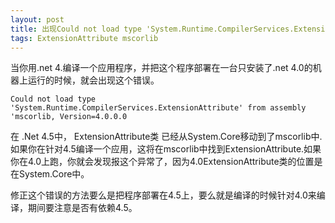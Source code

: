 ```yaml
---
layout: post
title: 出现Could not load type 'System.Runtime.CompilerServices.ExtensionAttribute' from assembly 'mscorlib, Version=4.0.0.0问题的原因。
tags: ExtensionAttribute mscorlib
---
```



当你用.net 4.编译一个应用程序，并把这个程序部署在一台只安装了.net 4.0的机器上运行的时候，就会出现这个错误。

	Could not load type 'System.Runtime.CompilerServices.ExtensionAttribute' from assembly 'mscorlib, Version=4.0.0.0

在 .Net 4.5中， ExtensionAttribute类 已经从System.Core移动到了mscorlib中. 如果你在针对4.5编译一个应用，这将在mscorlib中找到ExtensionAttribute.如果你在4.0上跑，你就会发现报这个异常了，因为4.0ExtensionAttribute类的位置是在System.Core中。

修正这个错误的方法要么是把程序部署在4.5上，要么就是编译的时候针对4.0来编译，期间要注意是否有依赖4.5。
